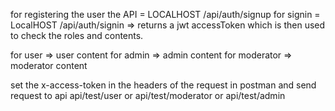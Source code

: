 for registering the user the API = LOCALHOST /api/auth/signup
for signin   = LocalHOST /api/auth/signin => returns a jwt accessToken which is then used to check the roles and contents.

for user => user content
for admin => admin content
for moderator => moderator content

set the x-access-token in the headers of the request in postman and send request to api api/test/user or  api/test/moderator or api/test/admin